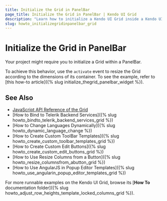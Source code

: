 ```yaml
---
title: Initialize the Grid in PanelBar
page_title: Initialize the Grid in PanelBar | Kendo UI Grid
description: "Learn how to initialize a Kendo UI Grid inside a Kendo UI PanelBar widget by resizing it according to the dimensions of its container."
slug: howto_initializegridinpanelbar_grid
---
```


# Initialize the Grid in PanelBar

Your project might require you to initialize a Grid within a PanelBar.

To achieve this behavior, use the `activate` event to resize the Grid according to the dimensions of its container. To see the example, refer to [this how-to article]({% slug initialize_thegrid_panelbar_widget %}).

## See Also

* [JavaScript API Reference of the Grid](/api/javascript/ui/grid)
* [How to Bind to Telerik Backend Services]({% slug howto_bindto_telerik_backend_services_grid %})
* [How to Change Languages Dynamically]({% slug howto_dynamic_language_change %})
* [How to Create Custom ToolBar Templates]({% slug howto_create_custom_toolbar_templates_grid %})
* [How to Create Custom Edit Buttons]({% slug howto_create_custom_edit_buttons_grid %})
* [How to Use Resize Columns from a Button]({% slug howto_resize_columnsfrom_abutton_grid %})
* [How to Use AngularJS in Popup Editor Templates]({% slug howto_use_angularin_popup_editor_templates_grid %})

For more runnable examples on the Kendo UI Grid, browse its [**How To** documentation folder]({% slug howto_adjust_row_heights_template_locked_columns_grid %}).
